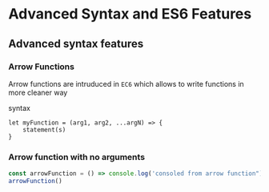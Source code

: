 # Advanced Syntax and ES6 Features

## Advanced syntax features

### Arrow Functions

Arrow functions are intruduced in `EC6` which allows to write functions in more cleaner way

syntax
```
let myFunction = (arg1, arg2, ...argN) => {
    statement(s)
}
```
### Arrow function with no arguments
``` js
const arrowFunction = () => console.log('consoled from arrow function")
arrowFunction()
```
